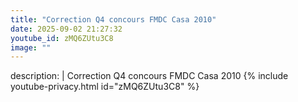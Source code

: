 ```yaml
---
title: "Correction Q4 concours FMDC Casa 2010"
date: 2025-09-02 21:27:32 
youtube_id: zMQ6ZUtu3C8
image: ""
---
```

description: |
  Correction Q4 concours FMDC Casa 2010
{% include youtube-privacy.html id="zMQ6ZUtu3C8" %}
